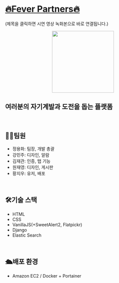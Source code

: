 # [🔥Fever Partners🔥](https://drive.google.com/file/d/1V4wpZgPj1blQX0MGPUcZQif1iptCBBuc/view?usp=sharing)
(제목을 클릭하면 시연 영상 녹화본으로 바로 연결됩니다.)
<p align="center">
  <img src="https://github.com/jaeyeong13/Fever-Partners/assets/141209201/9d0fb114-eb8f-4f2c-90dd-308f05d7e92b" width="200" height="200">
</p>

## 여러분의 자기계발과 도전을 돕는 플랫폼
<br>

## 🧑‍💻팀원
- 정용화: 팀장, 개발 총괄
- 강민주: 디자인, 알람
- 김재관: 인증, 탭 기능
- 원재영: 디자인, 게시판
- 황지우: 유저, 배포
<br>

## 🛠️기술 스택
- HTML
- CSS
- VanillaJS(+SweetAlert2, Flatpickr)
- Django
- Elastic Search
<br>

## 🛳️배포 환경
- Amazon EC2 / Docker + Portainer
